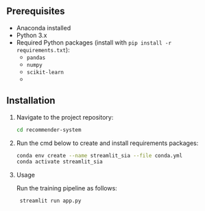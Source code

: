 ## Prerequisites

- Anaconda installed
- Python 3.x
- Required Python packages (install with `pip install -r requirements.txt`):
  - `pandas`
  - `numpy`
  - `scikit-learn`
  -

## Installation

1. Navigate to the project repository:

   ```bash
   cd recommender-system
   ```

2. Run the cmd below to create and install requirements packages:

   ```bash
   conda env create --name streamlit_sia --file conda.yml
   conda activate streamlit_sia
   ```

3. Usage

   Run the training pipeline as follows:

   ```bash
    streamlit run app.py
   ```
